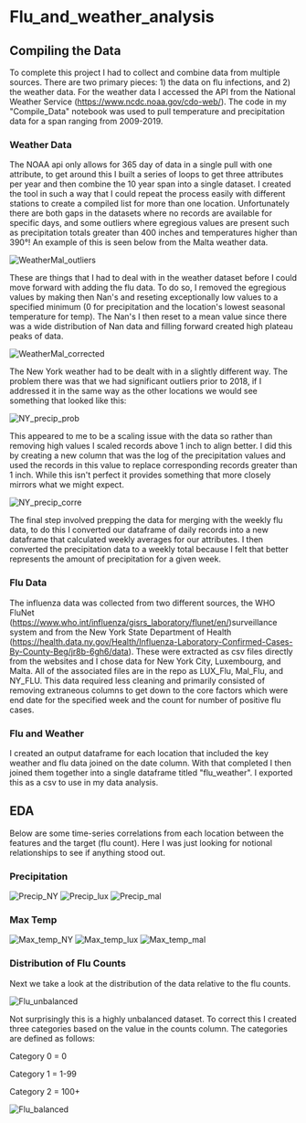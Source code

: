 # Flu_and_weather_analysis

## Compiling the Data

To complete this project I had to collect and combine data from multiple sources. There are two primary pieces: 1) the data on flu infections, and 2) the weather data. For the weather data I accessed the API from the National Weather Service (https://www.ncdc.noaa.gov/cdo-web/). The code in my "Compile_Data" notebook was used to pull temperature and precipitation data for a span ranging from 2009-2019. 

### Weather Data
The NOAA api only allows for 365 day of data in a single pull with one attribute, to get around this I built a series of loops to get three attributes per year and then combine the 10 year span into a single dataset. I created the tool in such a way that I could repeat the process easily with different stations to create a compiled list for more than one location. Unfortunately there are both gaps in the datasets where no records are available for specific days, and some outliers where egregious values are present such as precipitation totals greater than 400 inches and temperatures higher than 390°! An example of this is seen below from the Malta weather data.

![WeatherMal_outliers](https://github.com/estieve/Flu_and_weather_analysis/blob/main/Images/WeatherMal_outliers.PNG)

These are things that I had to deal with in the weather dataset before I could move forward with adding the flu data. To do so, I removed the egregious values by making then Nan's and reseting exceptionally low values to a specified minimum (0 for precipitation and the location's lowest seasonal temperature for temp). The Nan's I then reset to a mean value since there was a wide distribution of Nan data and filling forward created high plateau peaks of data. 

![WeatherMal_corrected](https://github.com/estieve/Flu_and_weather_analysis/blob/main/Images/WeatherMal_corrected.PNG)

The New York weather had to be dealt with in a slightly different way. The problem there was that we had significant outliers prior to 2018, if I addressed it in the same way as the other locations we would see something that looked like this:

![NY_precip_prob](https://github.com/estieve/Flu_and_weather_analysis/blob/main/Images/NY_precip_prob.PNG)

This appeared to me to be a scaling issue with the data so rather than removing high values I scaled records above 1 inch to align better. I did this by creating a new column that was the log of the precipitation values and used the records in this value to replace corresponding records greater than 1 inch. While this isn't perfect it provides something that more closely mirrors what we might expect.

![NY_precip_corre](https://github.com/estieve/Flu_and_weather_analysis/blob/main/Images/NY_precip_corre.PNG)

The final step involved prepping the data for merging with the weekly flu data, to do this I converted our dataframe of daily records into a new dataframe that calculated weekly averages for our attributes. I then converted the precipitation data to a weekly total because I felt that better represents the amount of precipitation for a given week.

### Flu Data
The influenza data was collected from two different sources, the WHO FluNet (https://www.who.int/influenza/gisrs_laboratory/flunet/en/)surveillance system and from the New York State Department of Health (https://health.data.ny.gov/Health/Influenza-Laboratory-Confirmed-Cases-By-County-Beg/jr8b-6gh6/data). These were extracted as csv files directly from the websites and I chose data for New York City, Luxembourg, and Malta. All of the associated files are in the repo as LUX_Flu, Mal_Flu, and NY_FLU. This data required less cleaning and primarily consisted of removing extraneous columns to get down to the core factors which were end date for the specified week and the count for number of positive flu cases.

### Flu and Weather
I created an output dataframe for each location that included the key weather and flu data joined on the date column. With that completed I then joined them together into a single dataframe titled "flu_weather". I exported this as a csv to use in my data analysis.

## EDA
Below are some time-series correlations from each location between the features and the target (flu count). Here I was just looking for notional relationships to see if anything stood out.

### Precipitation
![Precip_NY](https://github.com/estieve/Flu_and_weather_analysis/blob/main/Images/Precip_NY.PNG)
![Precip_lux](https://github.com/estieve/Flu_and_weather_analysis/blob/main/Images/Precip_lux.PNG)
![Precip_mal](https://github.com/estieve/Flu_and_weather_analysis/blob/main/Images/Precip_mal.PNG)

### Max Temp
![Max_temp_NY](https://github.com/estieve/Flu_and_weather_analysis/blob/main/Images/Max_temp_NY.PNG)
![Max_temp_lux](https://github.com/estieve/Flu_and_weather_analysis/blob/main/Images/Max_temp_lux.PNG)
![Max_temp_mal](https://github.com/estieve/Flu_and_weather_analysis/blob/main/Images/Max_temp_mal.PNG)

### Distribution of Flu Counts
Next we take a look at the distribution of the data relative to the flu counts.

![Flu_unbalanced](https://github.com/estieve/Flu_and_weather_analysis/blob/main/Images/Flu_unbalanced.PNG)

Not surprisingly this is a highly unbalanced dataset. To correct this I created three categories based on the value in the counts column. The categories are defined as follows:
  
  Category 0 = 0
  
  Category 1 = 1-99
  
  Category 2 = 100+

![Flu_balanced](https://github.com/estieve/Flu_and_weather_analysis/blob/main/Images/Flu_balanced.PNG)
  
